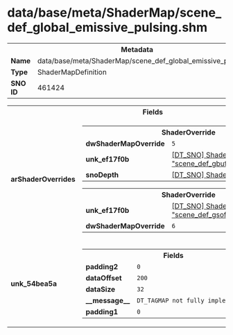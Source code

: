 <h1>data/base/meta/ShaderMap/scene_def_global_emissive_pulsing.shm</h1><table><tr><th colspan="100%">Metadata</th></tr><tr><td><b>Name</b></td><td>data/base/meta/ShaderMap/scene_def_global_emissive_pulsing.shm</td></tr><tr><td><b>Type</b></td><td>ShaderMapDefinition</td></tr><tr><td><b>SNO ID</b></td><td>461424</td></tr></table>

<table><tr><th colspan="100%">Fields</th></tr><tr><td><b>arShaderOverrides</b></td><td><table><tr><th colspan="100%">ShaderOverride</th></tr><tr><td><b>dwShaderMapOverride</b></td><td><code>5</code></td></tr><tr><td><b>unk_ef17f0b</b></td><td><a href="..\Shader\scene_def_gbuff_emissive_pulsing.shd.md">[DT_SNO] Shader: "scene_def_gbuff_emissive_pulsing"</a></td></tr><tr><td><b>snoDepth</b></td><td><a href="..\Shader\depth_scene.shd.md">[DT_SNO] Shader: "depth_scene"</a></td></tr></table>


<table><tr><th colspan="100%">ShaderOverride</th></tr><tr><td><b>unk_ef17f0b</b></td><td><a href="..\Shader\scene_def_gsoft_emissive_pulsing.shd.md">[DT_SNO] Shader: "scene_def_gsoft_emissive_pulsing"</a></td></tr><tr><td><b>dwShaderMapOverride</b></td><td><code>6</code></td></tr></table>


</td></tr><tr><td><b>unk_54bea5a</b></td><td><table><tr><th colspan="100%">Fields</th></tr><tr><td><b>padding2</b></td><td><code>0</code></td></tr><tr><td><b>dataOffset</b></td><td><code>200</code></td></tr><tr><td><b>dataSize</b></td><td><code>32</code></td></tr><tr><td><b>__message__</b></td><td><code>DT_TAGMAP not fully implemented yet</code></td></tr><tr><td><b>padding1</b></td><td><code>0</code></td></tr></table>

</td></tr></table>

